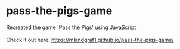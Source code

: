 # pass-the-pigs-game
Recreated the game 'Pass the Pigs' using JavaScript <br><br>
Check it out here: https://mlandgraf1.github.io/pass-the-pigs-game/
